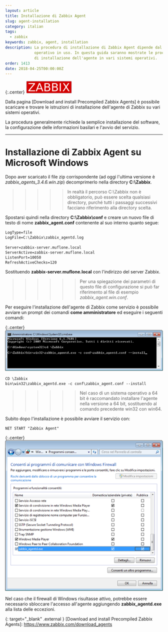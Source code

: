 ```yaml
---
layout: article
title: Installazione di Zabbix Agent
slug: agent-installation
category: italian
tags:
  - zabbix
keywords: zabbix, agent, installation
description: La procedura di installazione di Zabbix Agent dipende dal sistema
             operativo in uso. In questa guida saranno mostrate le procedure
             di installazione dell'agente in vari sistemi operativi.
order: 1413
date: 2018-04-25T00:00:00Z
---
```


{:.center}
![Zabbix logo](/resources/articles/zabbix/logo.png)

Dalla pagina [Download and install Precompiled Zabbix Agents] è possibile
scaricare e trovare le istruzioni di installazione dell'agente di Zabbix su
vari sistemi operativi.

La procedura generalmente richiede la semplice installazione del software, la
configurazione delle informazioni basilari e l'avvio del servizio.

----
# Installazione di Zabbix Agent su Microsoft Windows

Dopo aver scaricato il file zip corrispondente (ad oggi l'ultima versione è
*zabbix_agents_3.4.6.win.zip*) decomprimerlo nella directory **C:\Zabbix**.

>>>>> In realtà il percorso C:\Zabbix non è obbligatorio, può essere scelta
qualsiasi directory, purché tutti i passaggi successivi facciano riferimento
alla directory scelta.

Spostarsi quindi nella directory **C:\Zabbix\conf** e creare un nuovo file di
testo di nome **zabbix_agent.conf** contenente al suo interno quanto segue:

    LogType=file
    LogFile=C:\Zabbix\zabbix_agentd.log

    Server=zabbix-server.muflone.local
    ServerActive=zabbix-server.muflone.local
    ListenPort=10050
    RefreshActiveChecks=120

Sostituendo **zabbix-server.muflone.local** con l'indirizzo del server Zabbix.


>>>>>> Per una spiegazione dei parametri di questo file di configurazione si può
far riferimento al file di esempio *zabbix_agent.win.conf*.

Per eseguire l'installazione dell'agente di Zabbix come servizio è possibile
avviare un prompt dei comandi **come amministratore** ed eseguire i seguenti
comandi:

{:.center}
![Agent installation](/resources/articles/zabbix/agent-installation/windows-installation.png)

    CD \Zabbix
    bin\win32\zabbix_agentd.exe -c conf\zabbix_agent.conf --install

>>>>>> Nel caso di un sistema operativo a 64 bit è raccomandato installare
l'agente nella versione a 64 bit, sostituendo al comando precedente win32 con
win64.

Subito dopo l'installazione è possibile avviare il servizio con:

    NET START "Zabbix Agent"

{:.center}
![Windows firewall](/resources/articles/zabbix/agent-installation/windows-firewall.png)

Nel caso che il firewall di Windows risultasse attivo, potrebbe essere necessario
sbloccare l'accesso all'agente aggiungendo **zabbix_agentd.exe** alla lista
delle eccezioni.

{: target="_blank" .external }
[Download and install Precompiled Zabbix Agents]: https://www.zabbix.com/download_agents
